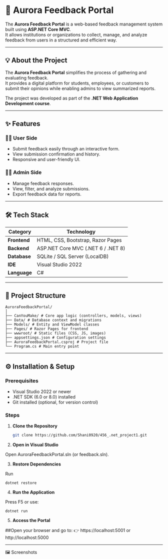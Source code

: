 # 🌟 Aurora Feedback Portal

The **Aurora Feedback Portal** is a web-based feedback management system built using **ASP.NET Core MVC**.  
It allows institutions or organizations to collect, manage, and analyze feedback from users in a structured and efficient way.

---

## 💡 About the Project
The **Aurora Feedback Portal** simplifies the process of gathering and evaluating feedback.  
It provides a digital platform for students, employees, or customers to submit their opinions while enabling admins to view summarized reports.

The project was developed as part of the **.NET Web Application Development course**.

---

## ✨ Features

### 🧑‍🎓 User Side
- Submit feedback easily through an interactive form.  
- View submission confirmation and history.  
- Responsive and user-friendly UI.

### 🧑‍💻 Admin Side
- Manage feedback responses.
- View, filter, and analyze submissions.
- Export feedback data for reports.

---

## 🛠️ Tech Stack
| Category | Technology |
|-----------|-------------|
| **Frontend** | HTML, CSS, Bootstrap, Razor Pages |
| **Backend** | ASP.NET Core MVC (.NET 6 / .NET 8) |
| **Database** | SQLite / SQL Server (LocalDB) |
| **IDE** | Visual Studio 2022 |
| **Language** | C# |

---

## 🧱 Project Structure
```
AuroraFeedbackPortal/
│
├── CanYouMake/ # Core app logic (controllers, models, views)
├── Data/ # Database context and migrations
├── Models/ # Entity and ViewModel classes
├── Pages/ # Razor Pages for frontend
├── wwwroot/ # Static files (CSS, JS, images)
├── appsettings.json # Configuration settings
├── AuroraFeedbackPortal.csproj # Project file
└── Program.cs # Main entry point
```

---

## ⚙️ Installation & Setup

### Prerequisites
- Visual Studio 2022 or newer  
- .NET SDK (6.0 or 8.0) installed  
- Git installed (optional, for version control)

### Steps
1. **Clone the Repository**
   ```bash
   git clone https://github.com/Shani0920/456_.net_project1.git
    ```

2. **Open in Visual Studio**

Open AuroraFeedbackPortal.sln (or feedback.sln).

3. **Restore Dependencies**

Run
 ```
 dotnet restore
 ```

4. **Run the Application**

Press F5 or use:
```
dotnet run
```

5. **Access the Portal**

 ##Open your browser and go to: 👉 https://localhost:5001 or http://localhost:5000
 
---

🖼️ Screenshots
